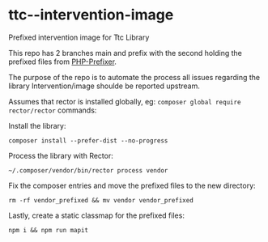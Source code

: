 # ttc--intervention-image
Prefixed intervention image for Ttc Library


This repo has 2 branches main and prefix with the second holding the prefixed files from [PHP-Prefixer](https://php-prefixer.com).

The purpose of the repo is to automate the process all issues regarding the library Intervention/image shoulde be reported upstream.

Assumes that rector is installed globally, eg: `composer global require rector/rector`
commands:

Install the library:

```
composer install --prefer-dist --no-progress
```

Process the library with Rector:

```
~/.composer/vendor/bin/rector process vendor
```

Fix the composer entries and move the prefixed files to the new directory:

```
rm -rf vendor_prefixed && mv vendor vendor_prefixed
````

Lastly, create a static classmap for the prefixed files:

```
npm i && npm run mapit
```
